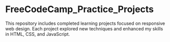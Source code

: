 # FreeCodeCamp_Practice_Projects
This repository includes completed learning projects focused on responsive web design. Each project explored new techniques and enhanced my skills in HTML, CSS, and JavaScript.
